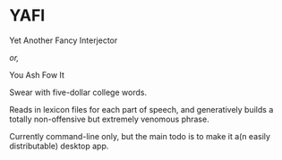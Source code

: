 YAFI
====

Yet Another Fancy Interjector

*or,*

You Ash Fow It

Swear with five-dollar college words. 

Reads in lexicon files for each part of speech, and generatively builds a totally non-offensive but extremely venomous phrase.

Currently command-line only, but the main todo is to make it a(n easily distributable) desktop app.
